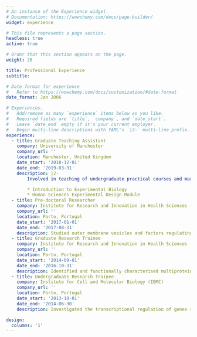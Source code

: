 ```yaml
---
# An instance of the Experience widget.
# Documentation: https://wowchemy.com/docs/page-builder/
widget: experience

# This file represents a page section.
headless: true
active: true

# Order that this section appears on the page.
weight: 20

title: Professional Experience
subtitle:

# Date format for experience
#   Refer to https://wowchemy.com/docs/customization/#date-format
date_format: Jan 2006

# Experiences.
#   Add/remove as many `experience` items below as you like.
#   Required fields are `title`, `company`, and `date_start`.
#   Leave `date_end` empty if it's your current employer.
#   Begin multi-line descriptions with YAML's `|2-` multi-line prefix.
experience:
  - title: Graduate Teaching Assistant
    company: University of Manchester
    company_url: ''
    location: Manchester, United Kingdom
    date_start: '2018-12-01'
    date_end: '2019-03-31'
    description: |2-
        Involved in teaching of undergraduate practical courses and marking of exams. I have taught both in wet and dry lab modules:

        * Introduction to Experimental Biology
        * Human Sciences Experimental Design Module
  - title: Pre-doctoral Researcher
    company: Institute for Research and Innovation in Health Sciences (i3S)
    company_url: ''
    location: Porto, Portugal
    date_start: '2017-01-01'
    date_end: '2017-08-31'
    description: Studied outer membrane vesicles and factors regulating their overproduction in the cyanobacterium _Synechocystis_ sp. PCC 6803. 
  - title: Graduate Research Trainee
    company: Institute for Research and Innovation in Health Sciences (i3S)
    company_url: ''
    location: Porto, Portugal
    date_start: '2014-09-01'
    date_end: '2016-10-31'
    description: Identified and functionally characterised multiprotein transport systems in _Synechocystis_ sp. PCC 6803. Performed the molecular analysis (whole-genome sequencing) and phenotypic characterisation of two _Synechocystis_ strains.
  - title: Undergraduate Research Trainee
    company: Institute for Cell and Molecular Biology (IBMC)
    company_url: ''
    location: Porto, Portugal
    date_start: '2013-10-01'
    date_end: '2014-06-30'
    description: Investigated the transcriptional regulation of genes related to the biosynthesis and export of extracellular polymeric substances in cyanobacteria. 

design:
  columns: '1'
---
```


